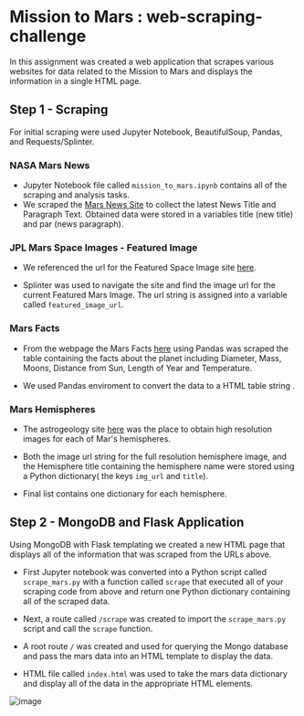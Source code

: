 # Mission to Mars : web-scraping-challenge

In this assignment was created a web application that scrapes various websites for data related to the Mission to Mars and displays the information in a single HTML page. 
## Step 1 - Scraping

For initial scraping were used Jupyter Notebook, BeautifulSoup, Pandas, and Requests/Splinter.



### NASA Mars News

* Jupyter Notebook file called `mission_to_mars.ipynb` contains all of the scraping and analysis tasks. 
* We scraped  the [Mars News Site](https://redplanetscience.com/) to collect the latest News Title and Paragraph Text. Obtained data were stored in a variables title (new title) and par (news paragraph).


### JPL Mars Space Images - Featured Image

* We referenced the url for the Featured Space Image site [here](https://spaceimages-mars.com).

* Splinter was used to navigate the site and find the image url for the current Featured Mars Image.  The url string is assigned into a variable called `featured_image_url`.


### Mars Facts

* From the webpage the Mars Facts  [here](https://galaxyfacts-mars.com) using Pandas was scraped the table containing the facts about the planet including Diameter, Mass, Moons, Distance from Sun, Length of Year and Temperature.

* We used Pandas enviroment to convert the data to a HTML table string .

### Mars Hemispheres

* The astrogeology site [here](https://marshemispheres.com/) was the place to obtain high resolution images for each of Mar's hemispheres.

* Both the image url string for the full resolution hemisphere image, and the Hemisphere title containing the hemisphere name were stored using a Python dictionary( the keys `img_url` and `title`).
* Final list contains one dictionary for each hemisphere.


## Step 2 - MongoDB and Flask Application

Using MongoDB with Flask templating we created a new HTML page that displays all of the information that was scraped from the URLs above.

* First  Jupyter notebook was converted into a Python script called `scrape_mars.py` with a function called `scrape` that executed all of your scraping code from above and return one Python dictionary containing all of the scraped data.

* Next,  a route called `/scrape` was created to import the `scrape_mars.py` script and call the `scrape` function.

* A root route `/` was created and used for querying the Mongo database and pass the mars data into an HTML template to display the data.

* HTML file called `index.html` was used to take the mars data dictionary and display all of the data in the appropriate HTML elements.

![image](https://user-images.githubusercontent.com/84484371/142092659-95d35108-4449-4e5f-91ee-801de5d035dd.png)

